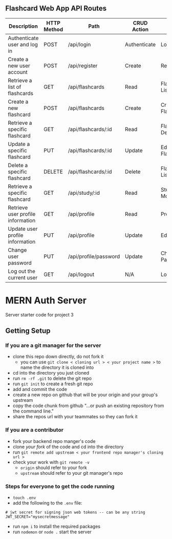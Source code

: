 ## Flashcard Web App API Routes

| Description                         | HTTP Method | Path                    | CRUD Action  | View Page         |
|-------------------------------------|-------------|-------------------------|--------------|-------------------|
| Authenticate user and log in        | POST        | /api/login              | Authenticate | Login             |
| Create a new user account           | POST        | /api/register           | Create       | Register          |
| Retrieve a list of flashcards       | GET         | /api/flashcards         | Read         | Flashcard Listing |
| Create a new flashcard              | POST        | /api/flashcards         | Create       | Create Flashcards |
| Retrieve a specific flashcard       | GET         | /api/flashcards/:id     | Read         | Flashcard Detail  |
| Update a specific flashcard         | PUT         | /api/flashcards/:id     | Update       | Edit Flashcard    |
| Delete a specific flashcard         | DELETE      | /api/flashcards/:id     | Delete       | Flashcard Listing |
| Retrieve a specific flashcard       | GET         | /api/study/:id          | Read         | Study Mode        |
| Retrieve user profile information   | GET         | /api/profile            | Read         | Profile           |
| Update user profile information     | PUT         | /api/profile            | Update       | Edit Profile      |
| Change user password                | PUT         | /api/profile/password   | Update       | Change Password   |
| Log out the current user            | GET         | /api/logout             | N/A          | Logout            |


# MERN Auth Server

Server starter code for project 3

## Getting Setup

### If you are a git manager for the server

* clone this repo down directly, do not fork it
	* you can use `git clone < cloning url > < your project name >` to name the directory it is cloned into
* cd into the directory you just cloned
* run `rm -rf .git` to delete the git repo
* run `git init` to create a fresh git repo
* add and commit the code
* create a new repo on github that will be your origin and your group's upstream
* copy the code chunk from github "...or push an existing repository from the command line." 
* share the repos url with your teammates so they can fork it 

### If you are a contributor

* fork your backend repo manger's code
* clone _your fork_ of the code and cd into the directory
* run `git remote add upstream < your frontend repo manager's cloning url >`
* check your work with `git remote -v`
	* `origin` should refer to your fork 
	* `upstream` should refer to your git manager's repo

### Steps for everyone to get the code running

* `touch .env`
* add the following to the `.env` file:
```
# jwt secret for signing json web tokens -- can be any string
JWT_SECRET="mysecretmessage"
```
* run `npm i` to install the required packages
* run `nodemon` or `node .` start the server







